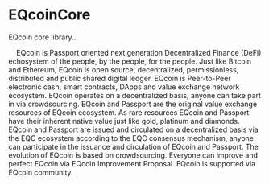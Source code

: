 # EQcoinCore
EQcoin core library...
<p>
&nbsp;&nbsp;&nbsp;&nbsp;EQcoin is Passport oriented next generation Decentralized Finance (DeFi) echosystem of the people, by the people, for the people. Just like Bitcoin and Ethereum, EQcoin is open source, decentralized, permissionless, distributed and public shared digital ledger. EQcoin is Peer-to-Peer electronic cash, smart contracts, DApps and value exchange network ecosystem. EQcoin operates on a decentralized basis, anyone can take part in via crowdsourcing. EQcoin and Passport are the original value exchange resources of EQcoin ecosystem. As rare resources EQcoin and Passport have their inherent native value just like gold, platinum and diamonds. EQcoin and Passport are issued and circulated on a decentralized basis via the EQC ecosystem according to the EQC consensus mechanism, anyone can participate in the issuance and circulation of EQcoin and Passport. The evolution of EQcoin is based on crowdsourcing. Everyone can improve and perfect EQcoin via EQcoin Improvement Proposal. EQcoin is supported via EQcoin community.